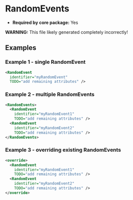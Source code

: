 # RandomEvents

- **Required by core package:** Yes

**WARNING:** This file likely generated completely incorrectly!

## Examples

### Example 1 - single RandomEvent

```xml
<RandomEvent
  identifier="myRandomEvent"
  TODO="add remaining attributes" />
```

### Example 2 - multiple RandomEvents

```xml
<RandomEvents>
  <RandomEvent
    identifier="myRandomEvent1"
    TODO="add remaining attributes" />
  <RandomEvent
    identifier="myRandomEvent2"
    TODO="add remaining attributes" />
</RandomEvents>
```

### Example 3 - overriding existing RandomEvents

```xml
<override>
  <RandomEvent
    identifier="myRandomEvent1"
    TODO="add remaining attributes" />
  <RandomEvent
    identifier="myRandomEvent2"
    TODO="add remaining attributes" />
</override>
```


